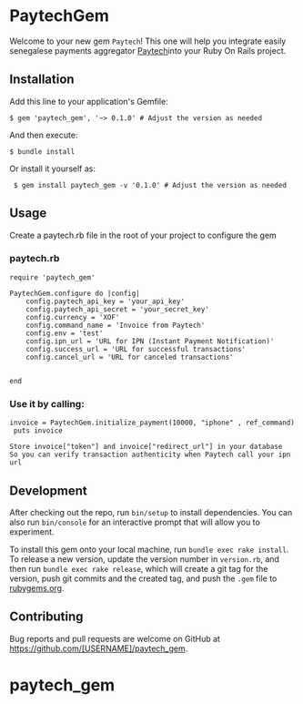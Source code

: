 # PaytechGem


Welcome to your new gem `Paytech`! This one will help you integrate easily senegalese payments aggregator [Paytech](https://paytech.sn/)into your Ruby On Rails project.

## Installation

Add this line to your application's Gemfile:

    $ gem 'paytech_gem', '~> 0.1.0' # Adjust the version as needed


And then execute:

    $ bundle install

Or install it yourself as:

     $ gem install paytech_gem -v '0.1.0' # Adjust the version as needed

## Usage

Create a paytech.rb file in the root of your project to configure the gem

### paytech.rb
    require 'paytech_gem'

    PaytechGem.configure do |config|
        config.paytech_api_key = 'your_api_key'
        config.paytech_api_secret = 'your_secret_key'
        config.currency = 'XOF'
        config.command_name = 'Invoice from Paytech'
        config.env = 'test'
        config.ipn_url = 'URL for IPN (Instant Payment Notification)'
        config.success_url = 'URL for successful transactions'
        config.cancel_url = 'URL for canceled transactions'


    end

 ### Use it by calling:

    invoice = PaytechGem.initialize_payment(10000, "iphone" , ref_command)
     puts invoice

    Store invoice["token"] and invoice["redirect_url"] in your database
    So you can verify transaction authenticity when Paytech call your ipn url
## Development

After checking out the repo, run `bin/setup` to install dependencies. You can also run `bin/console` for an interactive prompt that will allow you to experiment.

To install this gem onto your local machine, run `bundle exec rake install`. To release a new version, update the version number in `version.rb`, and then run `bundle exec rake release`, which will create a git tag for the version, push git commits and the created tag, and push the `.gem` file to [rubygems.org](https://rubygems.org).

## Contributing

Bug reports and pull requests are welcome on GitHub at https://github.com/[USERNAME]/paytech_gem.
# paytech_gem
